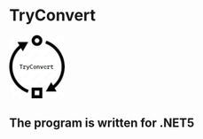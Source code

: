 # TryConvert
<img src="./TryConvert.jfif" style="width:100px;"/>


## The program is written for .NET5

